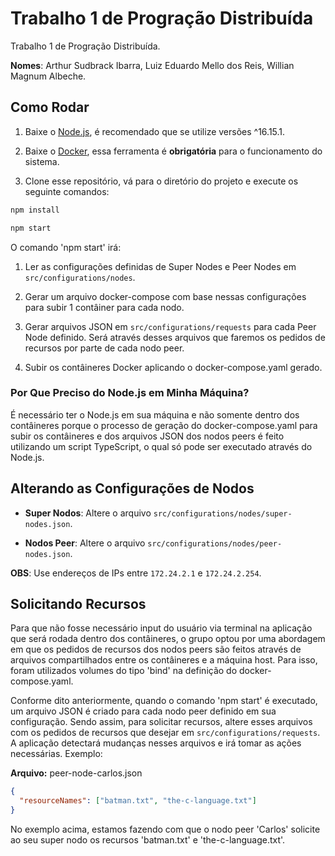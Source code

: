 # Trabalho 1 de Progração Distribuída

Trabalho 1 de Progração Distribuída.

**Nomes**: Arthur Sudbrack Ibarra, Luiz Eduardo Mello dos Reis, Willian Magnum Albeche.

## Como Rodar

1. Baixe o [Node.js](https://nodejs.org/en/download/), é recomendado que se utilize versões ^16.15.1.

2. Baixe o [Docker](https://www.docker.com/products/docker-desktop/), essa ferramenta é **obrigatória** para o funcionamento do sistema.

3. Clone esse repositório, vá para o diretório do projeto e execute os seguinte comandos:

```sh
npm install
```

```sh
npm start
```

O comando 'npm start' irá:

1. Ler as configurações definidas de Super Nodes e Peer Nodes em `src/configurations/nodes`.

2. Gerar um arquivo docker-compose com base nessas configurações para subir 1 contâiner para cada nodo.

3. Gerar arquivos JSON em `src/configurations/requests` para cada Peer Node definido. Será através desses arquivos que faremos os pedidos de recursos por parte de cada nodo peer.

4. Subir os contâineres Docker aplicando o docker-compose.yaml gerado.

### Por Que Preciso do Node.js em Minha Máquina?

É necessário ter o Node.js em sua máquina e não somente dentro dos contâineres porque o processo de geração do docker-compose.yaml para subir os contâineres e dos arquivos JSON dos nodos peers é feito utilizando um script TypeScript, o qual só pode ser executado através do Node.js.

## Alterando as Configurações de Nodos

- **Super Nodos**: Altere o arquivo `src/configurations/nodes/super-nodes.json`.

- **Nodos Peer**: Altere o arquivo `src/configurations/nodes/peer-nodes.json`.

**OBS**: Use endereços de IPs entre `172.24.2.1` e `172.24.2.254`.

## Solicitando Recursos

Para que não fosse necessário input do usuário via terminal na aplicação que será rodada dentro dos contâineres, o grupo optou por uma abordagem em que os pedidos de recursos dos nodos peers são feitos através de arquivos compartilhados entre os contâineres e a máquina host. Para isso, foram utilizados volumes do tipo 'bind' na definição do docker-compose.yaml.

Conforme dito anteriormente, quando o comando 'npm start' é executado, um arquivo JSON é criado para cada nodo peer definido em sua configuração. Sendo assim, para solicitar recursos, altere esses arquivos com os pedidos de recursos que desejar em `src/configurations/requests`. A aplicação detectará mudanças nesses arquivos e irá tomar as ações necessárias. Exemplo:

**Arquivo:** peer-node-carlos.json

```json
{
  "resourceNames": ["batman.txt", "the-c-language.txt"]
}
```

No exemplo acima, estamos fazendo com que o nodo peer 'Carlos' solicite ao seu super nodo os recursos 'batman.txt' e 'the-c-language.txt'.
